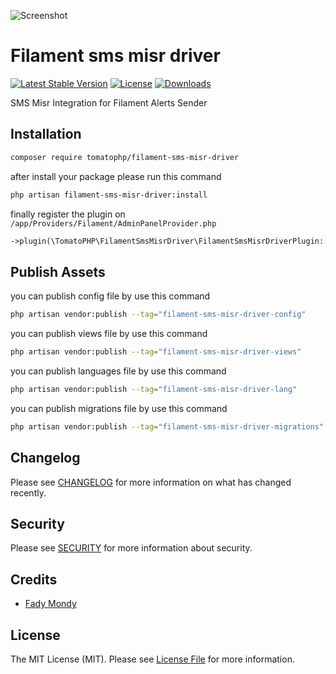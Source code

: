 ![Screenshot](https://raw.githubusercontent.com/tomatophp/filament-sms-misr-driver/master/art/3x1io-tomato-sms-misr-driver.jpg)

# Filament sms misr driver

[![Latest Stable Version](https://poser.pugx.org/tomatophp/filament-sms-misr-driver/version.svg)](https://packagist.org/packages/tomatophp/filament-sms-misr-driver)
[![License](https://poser.pugx.org/tomatophp/filament-sms-misr-driver/license.svg)](https://packagist.org/packages/tomatophp/filament-sms-misr-driver)
[![Downloads](https://poser.pugx.org/tomatophp/filament-sms-misr-driver/d/total.svg)](https://packagist.org/packages/tomatophp/filament-sms-misr-driver)

SMS Misr Integration for Filament Alerts Sender

## Installation

```bash
composer require tomatophp/filament-sms-misr-driver
```
after install your package please run this command

```bash
php artisan filament-sms-misr-driver:install
```

finally register the plugin on `/app/Providers/Filament/AdminPanelProvider.php`

```php
->plugin(\TomatoPHP\FilamentSmsMisrDriver\FilamentSmsMisrDriverPlugin::make())
```


## Publish Assets

you can publish config file by use this command

```bash
php artisan vendor:publish --tag="filament-sms-misr-driver-config"
```

you can publish views file by use this command

```bash
php artisan vendor:publish --tag="filament-sms-misr-driver-views"
```

you can publish languages file by use this command

```bash
php artisan vendor:publish --tag="filament-sms-misr-driver-lang"
```

you can publish migrations file by use this command

```bash
php artisan vendor:publish --tag="filament-sms-misr-driver-migrations"
```

## Changelog

Please see [CHANGELOG](CHANGELOG.md) for more information on what has changed recently.

## Security

Please see [SECURITY](SECURITY.md) for more information about security.

## Credits

- [Fady Mondy](mailto:info@3x1.io)

## License

The MIT License (MIT). Please see [License File](LICENSE.md) for more information.
